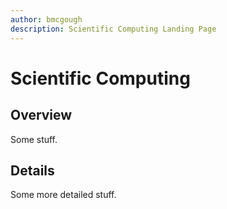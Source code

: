 ```yaml
---
author: bmcgough
description: Scientific Computing Landing Page
---
```


# Scientific Computing

## Overview

Some stuff.

## Details

Some more detailed stuff.
